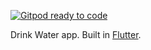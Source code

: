[![Gitpod ready to code](https://img.shields.io/badge/Gitpod-ready--to--code-blue?logo=gitpod)](https://gitpod.io/#https://github.com/wilmarques/drink-water)

Drink Water app. Built in [Flutter](https://flutter.dev).
